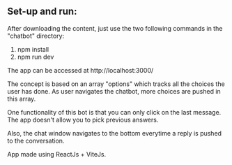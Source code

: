 ## Set-up and run:
After downloading the content, just use the two following commands in the "chatbot" directory:
1. npm install
2. npm run dev

The app can be accessed at http://localhost:3000/ 

The concept is based on an array "options" which tracks all the choices the user has done. As user navigates the chatbot, more choices are pushed in this array.

One functionality of this bot is that you can only click on the last message. The app doesn't allow you to pick previous answers.

Also, the chat window navigates to the bottom everytime a reply is pushed to the conversation. 

App made using ReactJs + ViteJs.